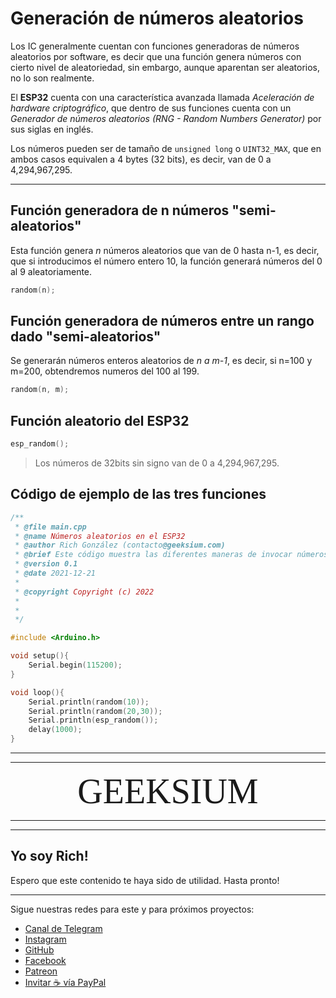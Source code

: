 # Generación de números aleatorios

Los IC generalmente cuentan con funciones generadoras de números aleatorios por software, es decir que una función genera números con cierto nivel de aleatoriedad, sin embargo, aunque aparentan ser aleatorios, no lo son realmente.

El **ESP32** cuenta con una característica avanzada llamada _Aceleración de hardware criptográfico_, que dentro de sus funciones cuenta con un _Generador de números aleatorios (RNG - Random Numbers Generator)_ por sus siglas en inglés.

Los números pueden ser de tamaño de `unsigned long` o `UINT32_MAX`, que en ambos casos equivalen a 4 bytes (32 bits), es decir, van de 0 a 4,294,967,295.

---

## Función generadora de n números "semi-aleatorios"

Esta función genera _n_ números aleatorios que van de 0 hasta n-1, es decir, que si introducimos el número entero 10, la función generará números del 0 al 9 aleatoriamente.

``` cpp
random(n);
```

## Función generadora de números entre un rango dado "semi-aleatorios"

Se generarán números enteros aleatorios de _n a m-1_, es decir, si n=100 y m=200, obtendremos numeros del 100 al 199.

``` cpp
random(n, m);
```

## Función aleatorio del ESP32

``` cpp
esp_random();
```

> Los números de 32bits sin signo van de 0 a 4,294,967,295.

## Código de ejemplo de las tres funciones

``` cpp
/**
 * @file main.cpp
 * @name Números aleatorios en el ESP32
 * @author Rich González (contacto@geeksium.com)
 * @brief Este código muestra las diferentes maneras de invocar números aleatorios con el ESP32.
 * @version 0.1
 * @date 2021-12-21
 * 
 * @copyright Copyright (c) 2022
 * 
 * 
 */

#include <Arduino.h>

void setup(){
    Serial.begin(115200);
}

void loop(){
    Serial.println(random(10));
    Serial.println(random(20,30));
    Serial.println(esp_random());
    delay(1000);
}
```

---

---

<div align="center"> <span style="font-family:'bebas neue extrabold'; font-size:4em;">GEEKSIUM</span> </div>

---

---

## Yo soy Rich!

Espero que este contenido te haya sido de utilidad.
Hasta pronto!

---

Sigue nuestras redes para este y para próximos proyectos:

- [Canal de Telegram](https://t.me/geeksium)
- [Instagram](https://instagram.com/geeksium)
- [GitHub](https://github.com/geeksium)
- [Facebook](https://facebook.com/geeksium)
- [Patreon](https://patreon.com/geeksium)
- [Invitar ☕ vía PayPal](https://paypal.me/richglz?country.x=MX&locale.x=es_XC)